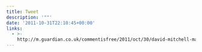 ```yaml
---
title: Tweet
description: '""'
date: '2011-10-31T22:10:45+00:00'
links:
  - >-
    http://m.guardian.co.uk/commentisfree/2011/oct/30/david-mitchell-mary-portas-cameron?cat=commentisfree&type=article
---
```


